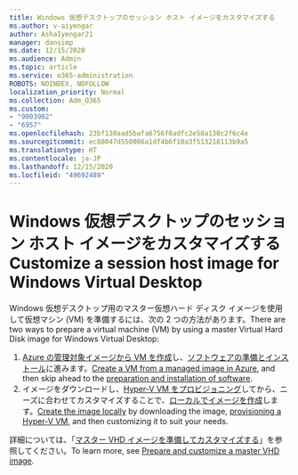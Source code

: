 ```yaml
---
title: Windows 仮想デスクトップのセッション ホスト イメージをカスタマイズする
ms.author: v-aiyengar
author: AshaIyengar21
manager: dansimp
ms.date: 12/15/2020
ms.audience: Admin
ms.topic: article
ms.service: o365-administration
ROBOTS: NOINDEX, NOFOLLOW
localization_priority: Normal
ms.collection: Adm_O365
ms.custom:
- "9003902"
- "6957"
ms.openlocfilehash: 23bf130aad5bafa6756f0adfc2e58a130c2f6c4e
ms.sourcegitcommit: ec88047d550006a1df4b6f10a3f513218113b9a5
ms.translationtype: HT
ms.contentlocale: ja-JP
ms.lasthandoff: 12/15/2020
ms.locfileid: "49692489"
---
```

# <a name="customize-a-session-host-image-for-windows-virtual-desktop"></a><span data-ttu-id="691b4-102">Windows 仮想デスクトップのセッション ホスト イメージをカスタマイズする</span><span class="sxs-lookup"><span data-stu-id="691b4-102">Customize a session host image for Windows Virtual Desktop</span></span>

<span data-ttu-id="691b4-103">Windows 仮想デスクトップ用のマスター仮想ハード ディスク イメージを使用して仮想マシン (VM) を準備するには、次の 2 つの方法があります。</span><span class="sxs-lookup"><span data-stu-id="691b4-103">There are two ways to prepare a virtual machine (VM) by using a master Virtual Hard Disk image for Windows Virtual Desktop:</span></span>

1. <span data-ttu-id="691b4-104">[Azure の管理対象イメージから VM を作成](https://go.microsoft.com/fwlink/?linkid=2127906)し、[ソフトウェアの準備とインストール](https://go.microsoft.com/fwlink/?linkid=2128064)に進みます。</span><span class="sxs-lookup"><span data-stu-id="691b4-104">[Create a VM from a managed image in Azure](https://go.microsoft.com/fwlink/?linkid=2127906), and then skip ahead to the [preparation and installation of software](https://go.microsoft.com/fwlink/?linkid=2128064).</span></span>
1. <span data-ttu-id="691b4-105">イメージをダウンロードし、[Hyper-V VM をプロビジョニング](https://go.microsoft.com/fwlink/?linkid=2127907)してから、ニーズに合わせてカスタマイズすることで、[ローカルでイメージを作成](https://go.microsoft.com/fwlink/?linkid=2128065)します。</span><span class="sxs-lookup"><span data-stu-id="691b4-105">[Create the image locally](https://go.microsoft.com/fwlink/?linkid=2128065) by downloading the image, [provisioning a Hyper-V VM](https://go.microsoft.com/fwlink/?linkid=2127907), and then customizing it to suit your needs.</span></span>

<span data-ttu-id="691b4-106">詳細については、「[マスター VHD イメージを準備してカスタマイズする](https://go.microsoft.com/fwlink/?linkid=2127838)」を参照してください。</span><span class="sxs-lookup"><span data-stu-id="691b4-106">To learn more, see [Prepare and customize a master VHD image](https://go.microsoft.com/fwlink/?linkid=2127838).</span></span>